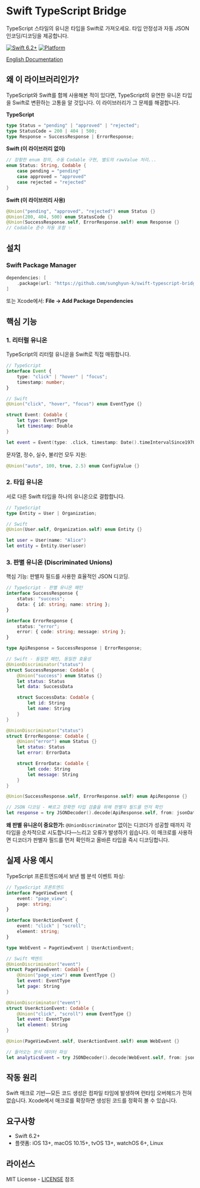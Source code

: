 # Swift TypeScript Bridge

TypeScript 스타일의 유니온 타입을 Swift로 가져오세요. 타입 안정성과 자동 JSON 인코딩/디코딩을 제공합니다.

[![Swift 6.2+](https://img.shields.io/badge/Swift-6.2+-blue.svg)](https://swift.org)
[![Platform](https://img.shields.io/badge/Platform-iOS%20%7C%20macOS%20%7C%20tvOS%20%7C%20watchOS%20%7C%20Linux-lightgray.svg)](https://github.com/sunghyun-k/swift-typescript-bridge)

[English Documentation](./README.md)

## 왜 이 라이브러리인가?

TypeScript와 Swift를 함께 사용해본 적이 있다면, TypeScript의 유연한 유니온 타입을 Swift로 변환하는 고통을 알 것입니다. 이 라이브러리가 그 문제를 해결합니다.

**TypeScript**
```typescript
type Status = "pending" | "approved" | "rejected";
type StatusCode = 200 | 404 | 500;
type Response = SuccessResponse | ErrorResponse;
```

**Swift (이 라이브러리 없이)**
```swift
// 장황한 enum 정의, 수동 Codable 구현, 별도의 rawValue 처리...
enum Status: String, Codable {
    case pending = "pending"
    case approved = "approved"
    case rejected = "rejected"
}
```

**Swift (이 라이브러리 사용)**
```swift
@Union("pending", "approved", "rejected") enum Status {}
@Union(200, 404, 500) enum StatusCode {}
@Union(SuccessResponse.self, ErrorResponse.self) enum Response {}
// Codable 준수 자동 포함 ✨
```

## 설치

### Swift Package Manager

```swift
dependencies: [
    .package(url: "https://github.com/sunghyun-k/swift-typescript-bridge.git", from: "0.1.0")
]
```

또는 Xcode에서: **File → Add Package Dependencies**

## 핵심 기능

### 1. 리터럴 유니온

TypeScript의 리터럴 유니온을 Swift로 직접 매핑합니다.

```typescript
// TypeScript
interface Event {
    type: "click" | "hover" | "focus";
    timestamp: number;
}
```

```swift
// Swift
@Union("click", "hover", "focus") enum EventType {}

struct Event: Codable {
    let type: EventType
    let timestamp: Double
}

let event = Event(type: .click, timestamp: Date().timeIntervalSince1970)
```

문자열, 정수, 실수, 불리언 모두 지원:

```swift
@Union("auto", 100, true, 2.5) enum ConfigValue {}
```

### 2. 타입 유니온

서로 다른 Swift 타입을 하나의 유니온으로 결합합니다.

```typescript
// TypeScript
type Entity = User | Organization;
```

```swift
// Swift
@Union(User.self, Organization.self) enum Entity {}

let user = User(name: "Alice")
let entity = Entity.User(user)
```

### 3. 판별 유니온 (Discriminated Unions)

핵심 기능: 판별자 필드를 사용한 효율적인 JSON 디코딩.

```typescript
// TypeScript - 판별 유니온 패턴
interface SuccessResponse {
    status: "success";
    data: { id: string; name: string };
}

interface ErrorResponse {
    status: "error";
    error: { code: string; message: string };
}

type ApiResponse = SuccessResponse | ErrorResponse;
```

```swift
// Swift - 동일한 패턴, 동일한 효율성
@UnionDiscriminator("status")
struct SuccessResponse: Codable {
    @Union("success") enum Status {}
    let status: Status
    let data: SuccessData

    struct SuccessData: Codable {
        let id: String
        let name: String
    }
}

@UnionDiscriminator("status")
struct ErrorResponse: Codable {
    @Union("error") enum Status {}
    let status: Status
    let error: ErrorData

    struct ErrorData: Codable {
        let code: String
        let message: String
    }
}

@Union(SuccessResponse.self, ErrorResponse.self) enum ApiResponse {}

// JSON 디코딩 - 빠르고 정확한 타입 검출을 위해 판별자 필드를 먼저 확인
let response = try JSONDecoder().decode(ApiResponse.self, from: jsonData)
```

**왜 판별 유니온이 중요한가:** `@UnionDiscriminator` 없이는 디코더가 성공할 때까지 각 타입을 순차적으로 시도합니다—느리고 오류가 발생하기 쉽습니다. 이 매크로를 사용하면 디코더가 판별자 필드를 먼저 확인하고 올바른 타입을 즉시 디코딩합니다.

## 실제 사용 예시

TypeScript 프론트엔드에서 보낸 웹 분석 이벤트 파싱:

```typescript
// TypeScript 프론트엔드
interface PageViewEvent {
    event: "page_view";
    page: string;
}

interface UserActionEvent {
    event: "click" | "scroll";
    element: string;
}

type WebEvent = PageViewEvent | UserActionEvent;
```

```swift
// Swift 백엔드
@UnionDiscriminator("event")
struct PageViewEvent: Codable {
    @Union("page_view") enum EventType {}
    let event: EventType
    let page: String
}

@UnionDiscriminator("event")
struct UserActionEvent: Codable {
    @Union("click", "scroll") enum EventType {}
    let event: EventType
    let element: String
}

@Union(PageViewEvent.self, UserActionEvent.self) enum WebEvent {}

// 들어오는 분석 데이터 파싱
let analyticsEvent = try JSONDecoder().decode(WebEvent.self, from: jsonData)
```

## 작동 원리

Swift 매크로 기반—모든 코드 생성은 컴파일 타임에 발생하며 런타임 오버헤드가 전혀 없습니다. Xcode에서 매크로를 확장하면 생성된 코드를 정확히 볼 수 있습니다.

## 요구사항

- Swift 6.2+
- 플랫폼: iOS 13+, macOS 10.15+, tvOS 13+, watchOS 6+, Linux

## 라이선스

MIT License - [LICENSE](LICENSE) 참조
